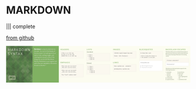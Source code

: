 # MARKDOWN
||| complete

[from github](https://enterprise.github.com/downloads/en/markdown-cheatsheet.pdf)

![markdown cheatsheet](./images/markdown-cheatsheet.jpg)